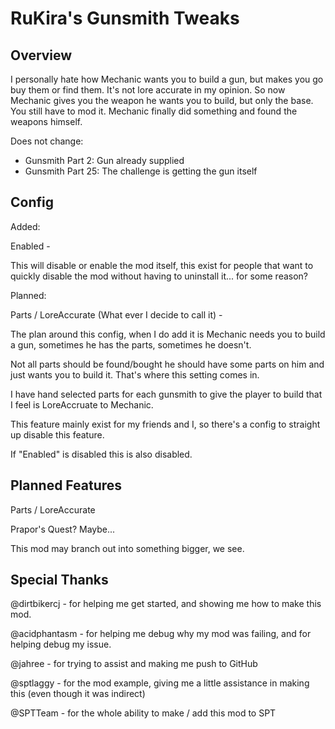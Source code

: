 # RuKira's Gunsmith Tweaks

## Overview

I personally hate how Mechanic wants you to build a gun, but makes you go buy them or find them. It's not lore accurate in my opinion.
So now Mechanic gives you the weapon he wants you to build, but only the base. You still have to mod it. Mechanic finally did something and found the weapons himself.

Does not change:
- Gunsmith Part 2: Gun already supplied
- Gunsmith Part 25: The challenge is getting the gun itself

## Config

Added: 

Enabled -

This will disable or enable the mod itself, this exist for people that want to quickly disable the mod without having to uninstall it... for some reason?

Planned:

Parts / LoreAccurate (What ever I decide to call it) -

The plan around this config, when I do add it is Mechanic needs you to build a gun, sometimes he has the parts, sometimes he doesn't.

Not all parts should be found/bought he should have some parts on him and just wants you to build it. That's where this setting comes in.

I have hand selected parts for each gunsmith to give the player to build that I feel is LoreAccruate to Mechanic.

This feature mainly exist for my friends and I, so there's a config to straight up disable this feature. 

If "Enabled" is disabled this is also disabled.

## Planned Features

Parts / LoreAccurate

Prapor's Quest? Maybe...

This mod may branch out into something bigger, we see.

## Special Thanks

@dirtbikercj - for helping me get started, and showing me how to make this mod.

@acidphantasm - for helping me debug why my mod was failing, and for helping debug my issue.

@jahree - for trying to assist and making me push to GitHub

@sptlaggy - for the mod example, giving me a little assistance in making this (even though it was indirect)

@SPTTeam - for the whole ability to make / add this mod to SPT
